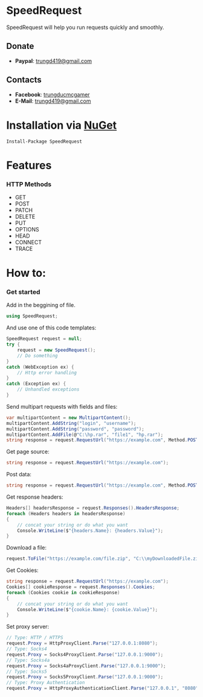 # SpeedRequest
SpeedRequest will help you run requests quickly and smoothly.

## Donate
- **Paypal**: trungd419@gmail.com

## Contacts
- **Facebook**: [trungducmcgamer](https://facebook.com/trungducmcgamer/)  
- **E-Mail**: trungd419@gmail.com

# Installation via [NuGet](https://www.nuget.org/)
```
Install-Package SpeedRequest
```
# Features
### HTTP Methods
- GET
- POST
- PATCH
- DELETE
- PUT
- OPTIONS
- HEAD
- CONNECT
- TRACE

# How to:
### Get started
Add in the beggining of file.
```csharp
using SpeedRequest;
```
And use one of this code templates:
```csharp
SpeedRequest request = null;
try {
    request = new SpeedRequest();
    // Do something 
}
catch (WebException ex) {
    // Http error handling
}
catch (Exception ex) {
    // Unhandled exceptions
}
```

Send multipart requests with fields and files:
```csharp
var multipartContent = new MultipartContent();
multipartContent.AddString("login", "username");
multipartContent.AddString("password", "password");
multipartContent.AddFile(@"C:\hp.rar", "file1", "hp.rar");
string response = request.RequestUrl("https://example.com", Method.POST, "application/x-www-form-urlencoded", multipartContent);
```

Get page source:
```csharp
string response = request.RequestUrl("https://example.com");
```

Post data:
```csharp
string response = request.RequestUrl("https://example.com", Method.POST, "application/x-www-form-urlencoded", "login=username&password=password");
```

Get response headers:
```csharp
Headers[] headersResponse = request.Responses().HeadersResponse;
foreach (Headers headers in headersResponse)
{
    // concat your string or do what you want
    Console.WriteLine($"{headers.Name}: {headers.Value}");
}
```

Download a file:
```csharp
request.ToFile("https://example.com/file.zip", "C:\\myDownloadedFile.zip");
```

Get Cookies:
```csharp
string response = request.RequestUrl("https://example.com");
Cookies[] cookieResponse = request.Responses().Cookies;
foreach (Cookies cookie in cookieResponse)
{
    // concat your string or do what you want
    Console.WriteLine($"{cookie.Name}: {cookie.Value}");
}
```

Set proxy server:
```csharp
// Type: HTTP / HTTPS 
request.Proxy = HttpProxyClient.Parse("127.0.0.1:8080");
// Type: Socks4
request.Proxy = Socks4ProxyClient.Parse("127.0.0.1:9000");
// Type: Socks4a
request.Proxy = Socks4aProxyClient.Parse("127.0.0.1:9000");
// Type: Socks5
request.Proxy = Socks5ProxyClient.Parse("127.0.0.1:9000");
// Type: Proxy Authentication
request.Proxy = HttpProxyAuthenticationClient.Parse("127.0.0.1", "8080", "username", "password");
```
